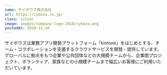 ```yaml
---
name: サイボウズ株式会社
url: https://cybozu.co.jp/
class: silver
image: images/company-logo-2018/cybozu.png
postedAt: 2018-11-20
---
```


サイボウズは業務アプリ開発プラットフォーム「kintone」をはじめとする、チーム・コラボレーションを支援するクラウドサービスを開発・提供しています。グローバルに拠点をもつ企業や公共団体などの大規模チームから、企業間プロジェクト、ボランティア、家族などの小規模チームまで幅広いお客様にご利用いただいています。
